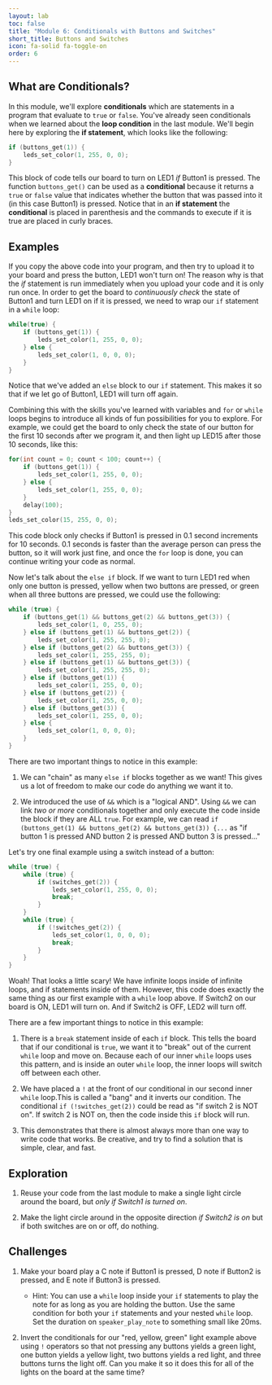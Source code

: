 ```yaml
---
layout: lab
toc: false
title: "Module 6: Conditionals with Buttons and Switches"
short_title: Buttons and Switches
icon: fa-solid fa-toggle-on
order: 6
---
```


## What are Conditionals?

In this module, we'll explore **conditionals** which are statements in a program that evaluate to `true` or `false`. You've already seen conditionals when we learned about the **loop condition** in the last module. We'll begin here by exploring the **if statement**, which looks like the following:

```c
if (buttons_get(1)) {
    leds_set_color(1, 255, 0, 0);
}
```

This block of code tells our board to turn on LED1 _if_ Button1 is pressed. The function `buttons_get()` can be used as a **conditional** because it returns a `true` or `false` value that indicates whether the button that was passed into it (in this case Button1) is pressed. Notice that in an **if statement** the **conditional** is placed in parenthesis and the commands to execute if it is true are placed in curly braces.


## Examples
If you copy the above code into your program, and then try to upload it to your board and press the button, LED1 won't turn on! The reason why is that the _if_ statement is run immediately when you upload your code and it is only run once. In order to get the board to _continuously check_ the state of Button1 and turn LED1 on if it is pressed, we need to wrap our `if` statement in a `while` loop:

```c
while(true) {
    if (buttons_get(1)) {
        leds_set_color(1, 255, 0, 0);
    } else {
        leds_set_color(1, 0, 0, 0);
    }
}
```

Notice that we've added an `else` block to our `if` statement. This makes it so that if we let go of Button1, LED1 will turn off again.

Combining this with the skills you've learned with variables and `for` or `while` loops begins to introduce all kinds of fun possibilities for you to explore. For example, we could get the board to only check the state of our button for the first 10 seconds after we program it, and then light up LED15 after those 10 seconds, like this:

```c
for(int count = 0; count < 100; count++) {
    if (buttons_get(1)) {
        leds_set_color(1, 255, 0, 0);
    } else {
        leds_set_color(1, 255, 0, 0);
    }
    delay(100);
}
leds_set_color(15, 255, 0, 0);
```

This code block only checks if Button1 is pressed in 0.1 second increments for 10 seconds. 0.1 seconds is faster than the average person can press the button, so it will work just fine, and once the `for` loop is done, you can continue writing your code as normal.

Now let's talk about the `else if` block. If we want to turn LED1 red when only one button is pressed, yellow when two buttons are pressed, or green when all three buttons are pressed, we could use the following:

```c
while (true) {
    if (buttons_get(1) && buttons_get(2) && buttons_get(3)) {
        leds_set_color(1, 0, 255, 0);
    } else if (buttons_get(1) && buttons_get(2)) {
        leds_set_color(1, 255, 255, 0);
    } else if (buttons_get(2) && buttons_get(3)) {
        leds_set_color(1, 255, 255, 0);
    } else if (buttons_get(1) && buttons_get(3)) {
        leds_set_color(1, 255, 255, 0);
    } else if (buttons_get(1)) {
        leds_set_color(1, 255, 0, 0);
    } else if (buttons_get(2)) {
        leds_set_color(1, 255, 0, 0);
    } else if (buttons_get(3)) {
        leds_set_color(1, 255, 0, 0);
    } else {
        leds_set_color(1, 0, 0, 0);
    }
}
```

There are two important things to notice in this example:

1. We can "chain" as many `else if` blocks together as we want! This gives us a lot of freedom to make our code do anything we want it to.

1. We introduced the use of `&&` which is a "logical AND". Using `&&` we can link _two or more_ conditionals together and only execute the code inside the block if they are ALL `true`. For example, we can read `if (buttons_get(1) && buttons_get(2) && buttons_get(3)) {...` as "if button 1 is pressed AND button 2 is pressed AND button 3 is pressed..."

Let's try one final example using a switch instead of a button:

```c
while (true) {
    while (true) {
        if (switches_get(2)) {
            leds_set_color(1, 255, 0, 0);
            break;
        }
    }
    while (true) {
        if (!switches_get(2)) {
            leds_set_color(1, 0, 0, 0);
            break;
        }
    }
}
```

Woah! That looks a little scary! We have infinite loops inside of infinite loops, and if statements inside of them. However, this code does exactly the same thing as our first example with a `while` loop above. If Switch2 on our board is ON, LED1 will turn on. And if Switch2 is OFF, LED2 will turn off.

There are a few important things to notice in this example:

1. There is a `break` statement inside of each `if` block. This tells the board that if our conditional is `true`, we want it to "break" out of the current `while` loop and move on. Because each of our inner `while` loops uses this pattern, and is inside an outer `while` loop, the inner loops will switch off between each other.

1. We have placed a `!` at the front of our conditional in our second inner `while` loop.This is called a "bang" and it inverts our condition. The conditional `if (!switches_get(2))` could be read as "if switch 2 is NOT on". If switch 2 is NOT on, then the code inside this `if` block will run.

1. This demonstrates that there is almost always more than one way to write code that works. Be creative, and try to find a solution that is simple, clear, and fast.

## Exploration

1. Reuse your code from the last module to make a single light circle around the board, but _only if Switch1 is turned on_.

1. Make the light circle around in the opposite direction _if Switch2 is on_ but if both switches are on or off, do nothing.

## Challenges

1. Make your board play a C note if Button1 is pressed, D note if Button2 is pressed, and E note if Button3 is pressed.
    * Hint: You can use a `while` loop inside your `if` statements to play the note for as long as you are holding the button. Use the same condition for both your `if` statements and your nested `while` loop. Set the duration on `speaker_play_note` to something small like 20ms.

1. Invert the conditionals for our "red, yellow, green" light example above using `!` operators so that not pressing any buttons yields a green light, one button yields a yellow light, two buttons yields a red light, and three buttons turns the light off. Can you make it so it does this for all of the lights on the board at the same time? 